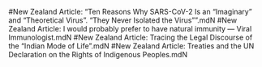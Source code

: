 #New Zealand
Article: “Ten Reasons Why SARS-CoV-2 Is an “Imaginary” and “Theoretical Virus”. “They Never Isolated the Virus””.mdN
#New Zealand
Article: I would probably prefer to have natural immunity — Viral Immunologist.mdN
#New Zealand
Article: Tracing the Legal Discourse of the “Indian Mode of Life”.mdN
#New Zealand
Article: Treaties and the UN Declaration on the Rights of Indigenous Peoples.mdN
